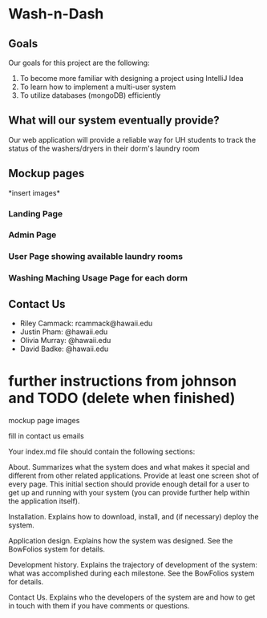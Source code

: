 <h1>Wash-n-Dash</h1>

<h2>Goals</h2>
Our goals for this project are the following:
<ol>
  <li>To become more familiar with designing a project using IntelliJ Idea</li>
  <li>To learn how to implement a multi-user system</li>
  <li>To utilize databases (mongoDB) efficiently</li>
</ol>

<h2>What will our system eventually provide?</h2>
Our web application will provide a reliable way for UH students to track the status of the washers/dryers in their dorm's laundry room

<h2>Mockup pages</h2>
*insert images*
<h3>Landing Page</h3>
<h3>Admin Page</h3>
<h3>User Page showing available laundry rooms</h3>
<h3>Washing Maching Usage Page for each dorm</h3>

<h2>Contact Us</h2>
<ul>
  <li>Riley Cammack: rcammack@hawaii.edu</li>
  <li>Justin Pham: @hawaii.edu</li>
  <li>Olivia Murray: @hawaii.edu</li>
  <li>David Badke: @hawaii.edu</li>
</ul>

<h1>further instructions from johnson and TODO (delete when finished)</h1>
mockup page images

fill in contact us emails

Your index.md file should contain the following sections:

About. Summarizes what the system does and what makes it special and different from other related applications. Provide at least one screen shot of every page. This initial section should provide enough detail for a user to get up and running with your system (you can provide further help within the application itself).

Installation. Explains how to download, install, and (if necessary) deploy the system.

Application design. Explains how the system was designed. See the BowFolios system for details.

Development history. Explains the trajectory of development of the system: what was accomplished during each milestone. See the BowFolios system for details.

Contact Us. Explains who the developers of the system are and how to get in touch with them if you have comments or questions.


